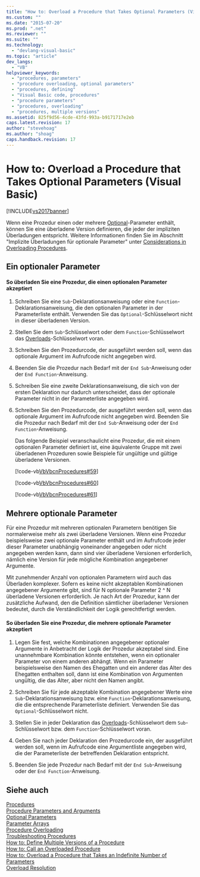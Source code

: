 ```yaml
---
title: "How to: Overload a Procedure that Takes Optional Parameters (Visual Basic) | Microsoft Docs"
ms.custom: ""
ms.date: "2015-07-20"
ms.prod: ".net"
ms.reviewer: ""
ms.suite: ""
ms.technology: 
  - "devlang-visual-basic"
ms.topic: "article"
dev_langs: 
  - "VB"
helpviewer_keywords: 
  - "procedures, parameters"
  - "procedure overloading, optional parameters"
  - "procedures, defining"
  - "Visual Basic code, procedures"
  - "procedure parameters"
  - "procedures, overloading"
  - "procedures, multiple versions"
ms.assetid: 825f9d56-4cde-43fd-993a-b9171717e2eb
caps.latest.revision: 17
author: "stevehoag"
ms.author: "shoag"
caps.handback.revision: 17
---
```

# How to: Overload a Procedure that Takes Optional Parameters (Visual Basic)
[!INCLUDE[vs2017banner](../../../../visual-basic/includes/vs2017banner.md)]

Wenn eine Prozedur einen oder mehrere [Optional](../../../../visual-basic/language-reference/modifiers/optional.md)\-Parameter enthält, können Sie eine überladene Version definieren, die jeder der impliziten Überladungen entspricht.  Weitere Informationen finden Sie im Abschnitt "Implizite Überladungen für optionale Parameter" unter [Considerations in Overloading Procedures](../../../../visual-basic/programming-guide/language-features/procedures/considerations-in-overloading-procedures.md).  
  
## Ein optionaler Parameter  
  
#### So überladen Sie eine Prozedur, die einen optionalen Parameter akzeptiert  
  
1.  Schreiben Sie eine `Sub`\-Deklarationsanweisung oder eine `Function`\-Deklarationsanweisung, die den optionalen Parameter in der Parameterliste enthält.  Verwenden Sie das `Optional`\-Schlüsselwort nicht in dieser überladenen Version.  
  
2.  Stellen Sie dem `Sub`\-Schlüsselwort oder dem `Function`\-Schlüsselwort das [Overloads](../../../../visual-basic/language-reference/modifiers/overloads.md)\-Schlüsselwort voran.  
  
3.  Schreiben Sie den Prozedurcode, der ausgeführt werden soll, wenn das optionale Argument im Aufrufcode nicht angegeben wird.  
  
4.  Beenden Sie die Prozedur nach Bedarf mit der `End Sub`\-Anweisung oder der `End Function`\-Anweisung.  
  
5.  Schreiben Sie eine zweite Deklarationsanweisung, die sich von der ersten Deklaration nur dadurch unterscheidet, dass der optionale Parameter nicht in der Parameterliste angegeben wird.  
  
6.  Schreiben Sie den Prozedurcode, der ausgeführt werden soll, wenn das optionale Argument im Aufrufcode nicht angegeben wird.  Beenden Sie die Prozedur nach Bedarf mit der `End Sub`\-Anweisung oder der `End Function`\-Anweisung.  
  
     Das folgende Beispiel veranschaulicht eine Prozedur, die mit einem optionalen Parameter definiert ist, eine äquivalente Gruppe mit zwei überladenen Prozeduren sowie Beispiele für ungültige und gültige überladene Versionen.  
  
     [!code-vb[VbVbcnProcedures#59](../../../../visual-basic/programming-guide/language-features/procedures/codesnippet/visualbasic/how-to-overload-a-proced_1_1.vb)]  
  
     [!code-vb[VbVbcnProcedures#60](../../../../visual-basic/programming-guide/language-features/procedures/codesnippet/visualbasic/how-to-overload-a-proced_1_2.vb)]  
  
     [!code-vb[VbVbcnProcedures#61](../../../../visual-basic/programming-guide/language-features/procedures/codesnippet/visualbasic/how-to-overload-a-proced_1_3.vb)]  
  
## Mehrere optionale Parameter  
 Für eine Prozedur mit mehreren optionalen Parametern benötigen Sie normalerweise mehr als zwei überladene Versionen.  Wenn eine Prozedur beispielsweise zwei optionale Parameter enthält und im Aufrufcode jeder dieser Parameter unabhängig voneinander angegeben oder nicht angegeben werden kann, dann sind vier überladene Versionen erforderlich, nämlich eine Version für jede mögliche Kombination angegebener Argumente.  
  
 Mit zunehmender Anzahl von optionalen Parametern wird auch das Überladen komplexer.  Sofern es keine nicht akzeptablen Kombinationen angegebener Argumente gibt, sind für N optionale Parameter 2 ^ N überladene Versionen erforderlich.  Je nach Art der Prozedur, kann der zusätzliche Aufwand, den die Definition sämtlicher überladener Versionen bedeutet, durch die Verständlichkeit der Logik gerechtfertigt werden.  
  
#### So überladen Sie eine Prozedur, die mehrere optionale Parameter akzeptiert  
  
1.  Legen Sie fest, welche Kombinationen angegebener optionaler Argumente in Anbetracht der Logik der Prozedur akzeptabel sind.  Eine unannehmbare Kombination könnte entstehen, wenn ein optionaler Parameter von einem anderen abhängt.  Wenn ein Parameter beispielsweise den Namen des Ehegatten und ein anderer das Alter des Ehegatten enthalten soll, dann ist eine Kombination von Argumenten ungültig, die das Alter, aber nicht den Namen angibt.  
  
2.  Schreiben Sie für jede akzeptable Kombination angegebener Werte eine `Sub`\-Deklarationsanweisung bzw. eine `Function`\-Deklarationsanweisung, die die entsprechende Parameterliste definiert.  Verwenden Sie das `Optional`\-Schlüsselwort nicht.  
  
3.  Stellen Sie in jeder Deklaration das [Overloads](../../../../visual-basic/language-reference/modifiers/overloads.md)\-Schlüsselwort dem `Sub`\-Schlüsselwort bzw. dem `Function`\-Schlüsselwort voran.  
  
4.  Geben Sie nach jeder Deklaration den Prozedurcode ein, der ausgeführt werden soll, wenn im Aufrufcode eine Argumentliste angegeben wird, die der Parameterliste der betreffenden Deklaration entspricht.  
  
5.  Beenden Sie jede Prozedur nach Bedarf mit der `End Sub`\-Anweisung oder der `End Function`\-Anweisung.  
  
## Siehe auch  
 [Procedures](../../../../visual-basic/programming-guide/language-features/procedures/index.md)   
 [Procedure Parameters and Arguments](../../../../visual-basic/programming-guide/language-features/procedures/procedure-parameters-and-arguments.md)   
 [Optional Parameters](../../../../visual-basic/programming-guide/language-features/procedures/optional-parameters.md)   
 [Parameter Arrays](../../../../visual-basic/programming-guide/language-features/procedures/parameter-arrays.md)   
 [Procedure Overloading](../../../../visual-basic/programming-guide/language-features/procedures/procedure-overloading.md)   
 [Troubleshooting Procedures](../../../../visual-basic/programming-guide/language-features/procedures/troubleshooting-procedures.md)   
 [How to: Define Multiple Versions of a Procedure](../../../../visual-basic/programming-guide/language-features/procedures/how-to-define-multiple-versions-of-a-procedure.md)   
 [How to: Call an Overloaded Procedure](../../../../visual-basic/programming-guide/language-features/procedures/how-to-call-an-overloaded-procedure.md)   
 [How to: Overload a Procedure that Takes an Indefinite Number of Parameters](../../../../visual-basic/programming-guide/language-features/procedures/how-to-overload-a-procedure-that-takes-an-indefinite-number-of-parameters.md)   
 [Overload Resolution](../../../../visual-basic/programming-guide/language-features/procedures/overload-resolution.md)